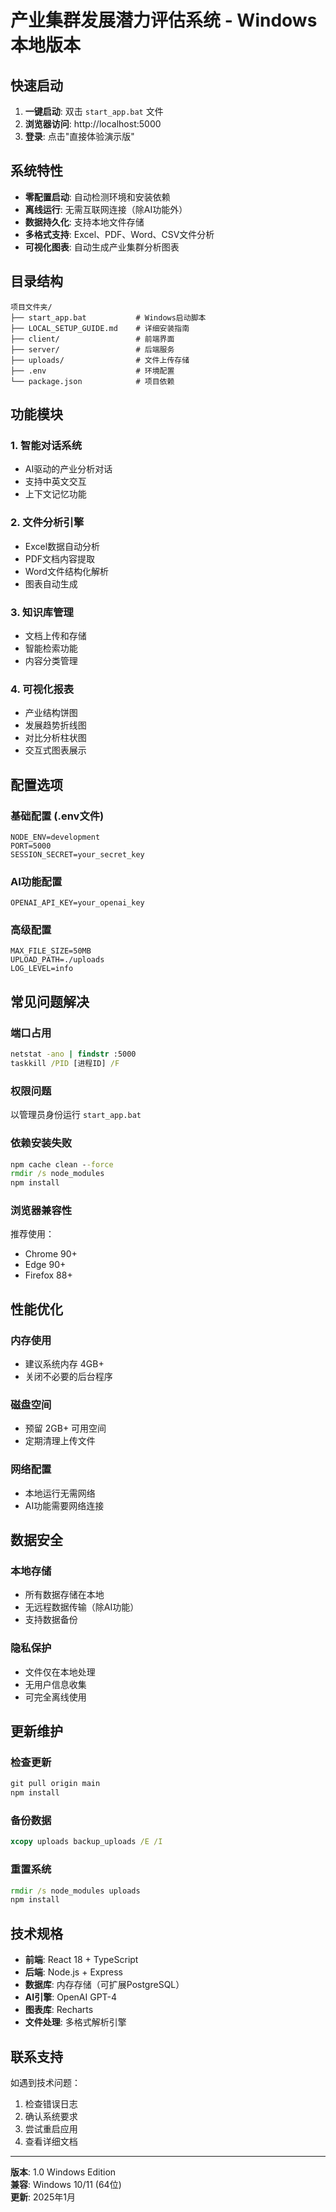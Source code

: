 # 产业集群发展潜力评估系统 - Windows 本地版本

## 快速启动

1. **一键启动**: 双击 `start_app.bat` 文件
2. **浏览器访问**: http://localhost:5000
3. **登录**: 点击"直接体验演示版"

## 系统特性

- **零配置启动**: 自动检测环境和安装依赖
- **离线运行**: 无需互联网连接（除AI功能外）
- **数据持久化**: 支持本地文件存储
- **多格式支持**: Excel、PDF、Word、CSV文件分析
- **可视化图表**: 自动生成产业集群分析图表

## 目录结构

```
项目文件夹/
├── start_app.bat           # Windows启动脚本
├── LOCAL_SETUP_GUIDE.md    # 详细安装指南
├── client/                 # 前端界面
├── server/                 # 后端服务
├── uploads/                # 文件上传存储
├── .env                    # 环境配置
└── package.json            # 项目依赖
```

## 功能模块

### 1. 智能对话系统
- AI驱动的产业分析对话
- 支持中英文交互
- 上下文记忆功能

### 2. 文件分析引擎
- Excel数据自动分析
- PDF文档内容提取
- Word文件结构化解析
- 图表自动生成

### 3. 知识库管理
- 文档上传和存储
- 智能检索功能
- 内容分类管理

### 4. 可视化报表
- 产业结构饼图
- 发展趋势折线图
- 对比分析柱状图
- 交互式图表展示

## 配置选项

### 基础配置 (.env文件)
```env
NODE_ENV=development
PORT=5000
SESSION_SECRET=your_secret_key
```

### AI功能配置
```env
OPENAI_API_KEY=your_openai_key
```

### 高级配置
```env
MAX_FILE_SIZE=50MB
UPLOAD_PATH=./uploads
LOG_LEVEL=info
```

## 常见问题解决

### 端口占用
```cmd
netstat -ano | findstr :5000
taskkill /PID [进程ID] /F
```

### 权限问题
以管理员身份运行 `start_app.bat`

### 依赖安装失败
```cmd
npm cache clean --force
rmdir /s node_modules
npm install
```

### 浏览器兼容性
推荐使用：
- Chrome 90+
- Edge 90+
- Firefox 88+

## 性能优化

### 内存使用
- 建议系统内存 4GB+
- 关闭不必要的后台程序

### 磁盘空间
- 预留 2GB+ 可用空间
- 定期清理上传文件

### 网络配置
- 本地运行无需网络
- AI功能需要网络连接

## 数据安全

### 本地存储
- 所有数据存储在本地
- 无远程数据传输（除AI功能）
- 支持数据备份

### 隐私保护
- 文件仅在本地处理
- 无用户信息收集
- 可完全离线使用

## 更新维护

### 检查更新
```cmd
git pull origin main
npm install
```

### 备份数据
```cmd
xcopy uploads backup_uploads /E /I
```

### 重置系统
```cmd
rmdir /s node_modules uploads
npm install
```

## 技术规格

- **前端**: React 18 + TypeScript
- **后端**: Node.js + Express
- **数据库**: 内存存储（可扩展PostgreSQL）
- **AI引擎**: OpenAI GPT-4
- **图表库**: Recharts
- **文件处理**: 多格式解析引擎

## 联系支持

如遇到技术问题：
1. 检查错误日志
2. 确认系统要求
3. 尝试重启应用
4. 查看详细文档

---
**版本**: 1.0 Windows Edition  
**兼容**: Windows 10/11 (64位)  
**更新**: 2025年1月